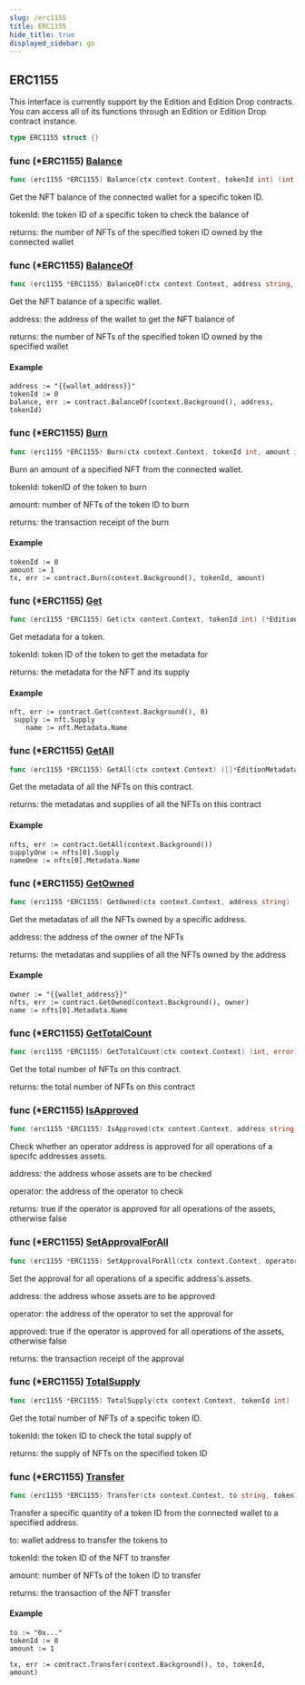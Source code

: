 ```yaml
---
slug: /erc1155
title: ERC1155
hide_title: true
displayed_sidebar: go
---
```


## ERC1155

This interface is currently support by the Edition and Edition Drop contracts\. You can access all of its functions through an Edition or Edition Drop contract instance\.

```go
type ERC1155 struct {}
```

### func \(\*ERC1155\) [Balance](https://github.com/thirdweb-dev/go-sdk/blob/main/thirdweb/erc1155.go#L177)

```go
func (erc1155 *ERC1155) Balance(ctx context.Context, tokenId int) (int, error)
```

Get the NFT balance of the connected wallet for a specific token ID\.

tokenId: the token ID of a specific token to check the balance of

returns: the number of NFTs of the specified token ID owned by the connected wallet

### func \(\*ERC1155\) [BalanceOf](https://github.com/thirdweb-dev/go-sdk/blob/main/thirdweb/erc1155.go#L193)

```go
func (erc1155 *ERC1155) BalanceOf(ctx context.Context, address string, tokenId int) (int, error)
```

Get the NFT balance of a specific wallet\.

address: the address of the wallet to get the NFT balance of

returns: the number of NFTs of the specified token ID owned by the specified wallet

#### Example

```
address := "{{wallet_address}}"
tokenId := 0
balance, err := contract.BalanceOf(context.Background(), address, tokenId)
```

### func \(\*ERC1155\) [Burn](https://github.com/thirdweb-dev/go-sdk/blob/main/thirdweb/erc1155.go#L262)

```go
func (erc1155 *ERC1155) Burn(ctx context.Context, tokenId int, amount int) (*types.Transaction, error)
```

Burn an amount of a specified NFT from the connected wallet\.

tokenId: tokenID of the token to burn

amount: number of NFTs of the token ID to burn

returns: the transaction receipt of the burn

#### Example

```
tokenId := 0
amount := 1
tx, err := contract.Burn(context.Background(), tokenId, amount)
```

### func \(\*ERC1155\) [Get](https://github.com/thirdweb-dev/go-sdk/blob/main/thirdweb/erc1155.go#L54)

```go
func (erc1155 *ERC1155) Get(ctx context.Context, tokenId int) (*EditionMetadata, error)
```

Get metadata for a token\.

tokenId: token ID of the token to get the metadata for

returns: the metadata for the NFT and its supply

#### Example

```
nft, err := contract.Get(context.Background(), 0)
 supply := nft.Supply
	name := nft.Metadata.Name
```

### func \(\*ERC1155\) [GetAll](https://github.com/thirdweb-dev/go-sdk/blob/main/thirdweb/erc1155.go#L80)

```go
func (erc1155 *ERC1155) GetAll(ctx context.Context) ([]*EditionMetadata, error)
```

Get the metadata of all the NFTs on this contract\.

returns: the metadatas and supplies of all the NFTs on this contract

#### Example

```
nfts, err := contract.GetAll(context.Background())
supplyOne := nfts[0].Supply
nameOne := nfts[0].Metadata.Name
```

### func \(\*ERC1155\) [GetOwned](https://github.com/thirdweb-dev/go-sdk/blob/main/thirdweb/erc1155.go#L115)

```go
func (erc1155 *ERC1155) GetOwned(ctx context.Context, address string) ([]*EditionMetadataOwner, error)
```

Get the metadatas of all the NFTs owned by a specific address\.

address: the address of the owner of the NFTs

returns: the metadatas and supplies of all the NFTs owned by the address

#### Example

```
owner := "{{wallet_address}}"
nfts, err := contract.GetOwned(context.Background(), owner)
name := nfts[0].Metadata.Name
```

### func \(\*ERC1155\) [GetTotalCount](https://github.com/thirdweb-dev/go-sdk/blob/main/thirdweb/erc1155.go#L95)

```go
func (erc1155 *ERC1155) GetTotalCount(ctx context.Context) (int, error)
```

Get the total number of NFTs on this contract\.

returns: the total number of NFTs on this contract

### func \(\*ERC1155\) [IsApproved](https://github.com/thirdweb-dev/go-sdk/blob/main/thirdweb/erc1155.go#L209)

```go
func (erc1155 *ERC1155) IsApproved(ctx context.Context, address string, operator string) (bool, error)
```

Check whether an operator address is approved for all operations of a specifc addresses assets\.

address: the address whose assets are to be checked

operator: the address of the operator to check

returns: true if the operator is approved for all operations of the assets, otherwise false

### func \(\*ERC1155\) [SetApprovalForAll](https://github.com/thirdweb-dev/go-sdk/blob/main/thirdweb/erc1155.go#L289)

```go
func (erc1155 *ERC1155) SetApprovalForAll(ctx context.Context, operator string, approved bool) (*types.Transaction, error)
```

Set the approval for all operations of a specific address's assets\.

address: the address whose assets are to be approved

operator: the address of the operator to set the approval for

approved: true if the operator is approved for all operations of the assets, otherwise false

returns: the transaction receipt of the approval

### func \(\*ERC1155\) [TotalSupply](https://github.com/thirdweb-dev/go-sdk/blob/main/thirdweb/erc1155.go#L163)

```go
func (erc1155 *ERC1155) TotalSupply(ctx context.Context, tokenId int) (int, error)
```

Get the total number of NFTs of a specific token ID\.

tokenId: the token ID to check the total supply of

returns: the supply of NFTs on the specified token ID

### func \(\*ERC1155\) [Transfer](https://github.com/thirdweb-dev/go-sdk/blob/main/thirdweb/erc1155.go#L230)

```go
func (erc1155 *ERC1155) Transfer(ctx context.Context, to string, tokenId int, amount int) (*types.Transaction, error)
```

Transfer a specific quantity of a token ID from the connected wallet to a specified address\.

to: wallet address to transfer the tokens to

tokenId: the token ID of the NFT to transfer

amount: number of NFTs of the token ID to transfer

returns: the transaction of the NFT transfer

#### Example

```
to := "0x..."
tokenId := 0
amount := 1

tx, err := contract.Transfer(context.Background(), to, tokenId, amount)
```
